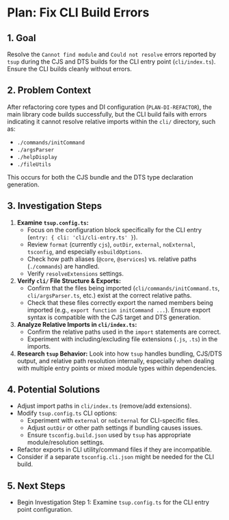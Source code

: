 # Plan: Fix CLI Build Errors

## 1. Goal

Resolve the `Cannot find module` and `Could not resolve` errors reported by `tsup` during the CJS and DTS builds for the CLI entry point (`cli/index.ts`). Ensure the CLI builds cleanly without errors.

## 2. Problem Context

After refactoring core types and DI configuration (`PLAN-DI-REFACTOR`), the main library code builds successfully, but the CLI build fails with errors indicating it cannot resolve relative imports within the `cli/` directory, such as:
*   `./commands/initCommand`
*   `./argsParser`
*   `./helpDisplay`
*   `./fileUtils`

This occurs for both the CJS bundle and the DTS type declaration generation.

## 3. Investigation Steps

1.  **Examine `tsup.config.ts`:**
    *   Focus on the configuration block specifically for the CLI entry (`entry: { cli: 'cli/cli-entry.ts' }`).
    *   Review `format` (currently `cjs`), `outDir`, `external`, `noExternal`, `tsconfig`, and especially `esbuildOptions`.
    *   Check how path aliases (`@core`, `@services`) vs. relative paths (`./commands`) are handled.
    *   Verify `resolveExtensions` settings.
2.  **Verify `cli/` File Structure & Exports:**
    *   Confirm that the files being imported (`cli/commands/initCommand.ts`, `cli/argsParser.ts`, etc.) exist at the correct relative paths.
    *   Check that these files correctly export the named members being imported (e.g., `export function initCommand ...`). Ensure export syntax is compatible with the CJS target and DTS generation.
3.  **Analyze Relative Imports in `cli/index.ts`:**
    *   Confirm the relative paths used in the `import` statements are correct.
    *   Experiment with including/excluding file extensions (`.js`, `.ts`) in the imports.
4.  **Research `tsup` Behavior:** Look into how `tsup` handles bundling, CJS/DTS output, and relative path resolution internally, especially when dealing with multiple entry points or mixed module types within dependencies.

## 4. Potential Solutions

*   Adjust import paths in `cli/index.ts` (remove/add extensions).
*   Modify `tsup.config.ts` CLI options:
    *   Experiment with `external` or `noExternal` for CLI-specific files.
    *   Adjust `outDir` or other path settings if bundling causes issues.
    *   Ensure `tsconfig.build.json` used by `tsup` has appropriate module/resolution settings.
*   Refactor exports in CLI utility/command files if they are incompatible.
*   Consider if a separate `tsconfig.cli.json` might be needed for the CLI build.

## 5. Next Steps

*   Begin Investigation Step 1: Examine `tsup.config.ts` for the CLI entry point configuration. 